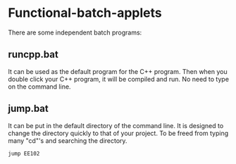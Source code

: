 # Functional-batch-applets
There are some independent batch programs:
## runcpp.bat
It can be used as the default program for the C++ program.
Then when you double click your C++ program, it will be compiled and run.
No need to type on the command line.
## jump.bat
It can be put in the default directory of the command line.
It is designed to change the directory quickly to that of your project.
To be freed from typing many "cd"'s and searching the directory.
```Bat
jump EE102
```

